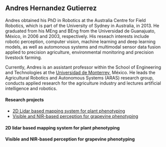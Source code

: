## Andres Hernandez Gutierrez

Andres obtained his PhD in Robotics at the Australia Centre for Field Robotics, which is part of the University of Sydney in Australia, in 2013. He graduated from his MEng and BEng from the Universidad de Guanajuato, México, in 2006 and 2003, respectively. His reseach interests include robotic perception, computer vision, machine learning and deep learning models, as well as automonous systems and multimodal sensor data fusion applied to precision agriculture, environmental monitoring and precision livestock farming.

Currently, Andres is an assistant professor within the School of Engineering and Technologies at the [Universidad de Monterrey](https://www.udem.edu.mx/es), México. He leads the Agricultural Robotics and Autonomous Systems (ARAS) research group, conducts applied research for the agriculture industry and lectures artificial intelligence and robotics.

#### Research projects

+ [2D Lidar based mapping system for plant phenotyping](#2d-lidar-based-mapping-system)
+ [Visible and NIR-based perception for grapevine phenotyping](#visible-and-nir-based-perception-for-grapevine-phenotyping)



<a name="2d-lidar-based-mapping-system"></a>

#### 2D lidar based mapping system for plant phenotyping

<a name="visible-and-nir-based-perception-for-grapevine-phenotyping"></a>

#### Visible and NIR-based perception for grapevine phenotyping
